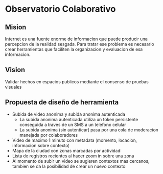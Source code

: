 # Observatorio Colaborativo

## Mision
Internet es una fuente enorme de informacion que puede producir una percepcion de la realidad sesgada. Para tratar ese problema es necesario crear herramientas que faciliten la organizacion y evaluacion de esa informacion.

## Vision
Validar hechos en espacios publicos mediante el consenso de pruebas visuales

## Propuesta de diseño de herramienta
* Subida de video anonima y subida anonima autenticada
  * La subida anonima autenticada utiliza un token persistente conseguida a traves de un SMS a un telefono celular
  * La subida anonima (sin autenticar) pasa por una cola de moderacion manejada por colaboradores
* Video de maximo 1 minuto con metadata (momento, locacion, informacion sobre contexto)
* Mapa de la ciudad con zonas marcadas por actividad
* Lista de registros recientes al hacer zoom in sobre una zona
* Al momento de subir un video se sugieren contextos mas cercanos, tambien se da la posibilidad de crear un nuevo contexto
